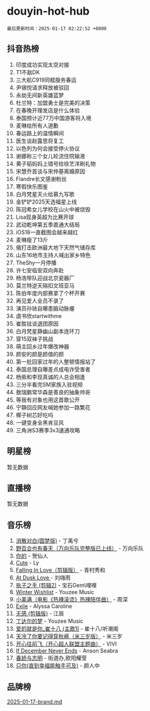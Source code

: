 # douyin-hot-hub

`最后更新时间：2025-01-17 02:22:52 +0800`

## 抖音热榜

1. 印度成功实现太空对接
1. T1不敌DK
1. 三大航C919同框服务春运
1. 尹锡悦请求释放被驳回
1. 永劫无间新英雄蓝梦
1. 杜兰特：加盟勇士是完美的决策
1. 在春晚开理发店是什么体验
1. 泰国预计近77万中国游客将入境
1. 麦琳给所有人道歉
1. 春运路上的温情瞬间
1. 医生谈赵露思将复工
1. 以色列为何会接受停火协议
1. 谢娜称三个女儿轮流住院输液
1. 黄子韬妈妈上错号给徐艺洋刷礼物
1. 宋慧乔首谈与宋仲基离婚原因
1. Flandre长文感谢粉丝
1. 寒假快乐图鉴
1. 白月梵星天火给慕九写歌
1. 金铲铲2025天选福星上线
1. 陈冠希女儿学校在山火中被烧毁
1. Lisa现身英超为比赛开球
1. 武动乾坤第五季直通大结局
1. iOS18一直截图会越来越红
1. 麦琳瘦了13斤
1. 俄打击欧洲最大地下天然气储存库
1. 山东16地市主持人喊出家乡特色
1. TheShy一月停播
1. 许七安临安双向奔赴
1. 杨浩带队迎战北京瓷器厂
1. 莫兰特逆天隔扣文班亚马
1. 陈伯年度内部赛拿了个杯开赛
1. 再见爱人全员不录了
1. 演员孙铱自曝患脑动脉瘤
1. 虞书欣startwithme
1. 崔胜铉谈退团原因
1. 白月梵星静幽山副本连环刀
1. 穿15双袜子挑战
1. 萌主回乡过年爆改神器
1. 颜安的颜是颜值的颜
1. 第一批回家过年的人整顿情报站了
1. 泰国总理自曝差点成电诈受害者
1. 杨紫和李现真诚的人总会相逢
1. 三分半看完SM家族入驻视频
1. 敖瑞鹏常华森是善良的抽象帅哥
1. 等我有对象也用这首歌公开
1. 宁静回应网友喊她参加一路繁花
1. 椰子树芯好吃吗
1. 一键变身全黑肯豆风
1. 三角洲S3赛季3x3速通攻略

## 明星榜

暂无数据

## 直播榜

暂无数据

## 音乐榜

1. [消散对白(圆梦版)](https://sf5-hl-cdn-tos.douyinstatic.com/obj/tos-cn-ve-2774/og4jB5I5IizzoZVAAAzWgBMAsMDWoArfwBOiFs) - 丁禹兮
1. [野百合也有春天（万向乐队完整版已上线）](https://sf5-hl-cdn-tos.douyinstatic.com/obj/tos-cn-ve-2774/oMnUxhRAMiAGBqDtIPBQ7ACYQZFlJCftcgeDJE) - 万向乐队
1. [你的](https://sf5-hl-cdn-tos.douyinstatic.com/obj/tos-cn-ve-2774/oYuIeKf42jB7sEV6B2upMdpYAgfrQWj0FeRegh) - 贺仙人
1. [Cute](https://sf5-hl-cdn-tos.douyinstatic.com/obj/tos-cn-ve-2774/o4IbIzHWKAAB4wsS5qMBRiiAlEBGTpQRNfFvuo) - Ly
1. [Falling In Love（剪辑版）](https://sf5-hl-cdn-tos.douyinstatic.com/obj/tos-cn-ve-2774/o8ajpA8zzgBPahbBIO8AcKGBLJezFCRd1wfP9f) - 青村秀和
1. [ At Dusk  Love ](https://sf5-hl-cdn-tos.douyinstatic.com/obj/tos-cn-ve-2774/o8CrpCf5CaYgI4ZrtQgMQAFEfuGqNnRSDQAPBc) - 刘嗨雨
1. [执子之手 (剪辑2)](https://sf5-hl-cdn-tos.douyinstatic.com/obj/tos-cn-ve-2774/oUoZLQjCc31XzqsBnBQUNgeKtYPBcgbFDwtfcu) - 宝石Gem\哩哩
1. [Winter Wishlist](https://sf5-hl-cdn-tos.douyinstatic.com/obj/tos-cn-ve-2774/oIIgUOeamCFCVAzxN6MFRLIBlLGpUqQxeeHrLE) - Youzee Music
1. [小美满（电影《热辣滚烫》热辣陪伴曲）](https://sf5-hl-cdn-tos.douyinstatic.com/obj/tos-cn-ve-2774/o0GAn2lSgfZIDUgtevCGDQYnFg4CwnrBaxbTZL) - 周深
1. [Exile](https://sf5-hl-cdn-tos.douyinstatic.com/obj/tos-cn-ve-2774/oYj4gAQTknKE3WW0Je8KGmQ7z1cA4FefwtbufD) - Alyssa Caroline
1. [无感 (剪辑版)](https://sf5-hl-cdn-tos.douyinstatic.com/obj/tos-cn-ve-2774/o0eIsUzJBDlQaQFC5OFlgbMEZC1TFYBftOBn6p) - 江辰
1. [丁达尔的梦](https://sf5-hl-cdn-tos.douyinstatic.com/obj/tos-cn-ve-2774/oMU3WirUZBVQkAC9ccG5P2IQirziZM2RTInUY) - Youzee Music
1. [爱的就是你_崔十八 (主歌1)](https://sf5-hl-cdn-tos.douyinstatic.com/obj/tos-cn-ve-2774/oI5BO5DhFZ6UTcNCnZaOCBLtZ7WIMQGfgnXf5E) - 崔十八/听潮阁
1. [天冷了你要记得穿秋裤（米三岁版）](https://sf5-hl-cdn-tos.douyinstatic.com/obj/tos-cn-ve-2774/oQlIwVIDWiZ6BQilAorS7MA0AgCkQDvcZAdm1) - 米三岁
1. [开心往前飞（开心超人联盟主题曲）](https://sf5-hl-cdn-tos.douyinstatic.com/obj/tos-cn-ve-2774/9d8fb7c82cf1421fb93a9fe925275e0a) - VIVI
1. [If December Never Ends](https://sf5-hl-cdn-tos.douyinstatic.com/obj/tos-cn-ve-2774/oY1IQMoTgCFIBg8RZifyqlBBt1UFgitTYmxeOS) - Anson Seabra
1. [春娇与志明](https://sf5-hl-cdn-tos.douyinstatic.com/obj/tos-cn-ve-2774/e530d8fceb7044b39707d7f9ff54add1) - 街道办,欧阳耀莹
1. [只你(直到幸福能触手可及)](https://sf5-hl-cdn-tos.douyinstatic.com/obj/tos-cn-ve-2774/o0lBkRDzFTeaVSUz3ZZSCBVtZ5DIMQGfgmEAuE) - 颜人中

## 品牌榜

[2025-01-17-brand.md](2025-01-17-brand.md)
